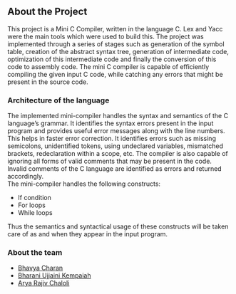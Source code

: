<h2>About the Project</h2>

This project is a Mini C Compiler, written in the language C. Lex and Yacc were the main tools which were used to build this. The project was implemented through a series of stages such as generation of the symbol table, creation of the abstract syntax tree, generation of intermediate code, optimization of this intermediate code and finally the conversion of this code to assembly code. The mini C compiler is capable of efficiently compiling the given input C code, while catching any errors that might be present in the source code. 

<h3>Architecture of the language</h3>

The implemented mini-compiler handles the syntax and semantics of the C language’s grammar. It identifies the syntax errors present in the input program and provides useful error messages along with the line numbers. <br>
This helps in faster error correction. It identifies errors such as missing semicolons, unidentified tokens, using undeclared variables, mismatched brackets, redeclaration within a scope, etc. The compiler is also capable of ignoring all forms of valid comments that may be present in the code. Invalid comments of the C language are identified as errors and returned accordingly.<br>
The mini-compiler handles the following constructs:
<ul>
  <li>If condition</li>
  <li>For loops</li>
  <li>While loops</li>
</ul>
Thus the semantics and syntactical usage of these constructs will be taken care of as and when they appear in the input program.

<h3>About the team</h3>

<ul>
  <li><a href = "https://github.com/BhavyaCharan">Bhavya Charan</a></li>
  <li><a href = "https://github.com/bharaniuk">Bharani Ujjaini Kempaiah</a></li>
  <li><a href = "https://github.com/AryaRajivChaloli">Arya Rajiv Chaloli</a></li>
 </ul>
